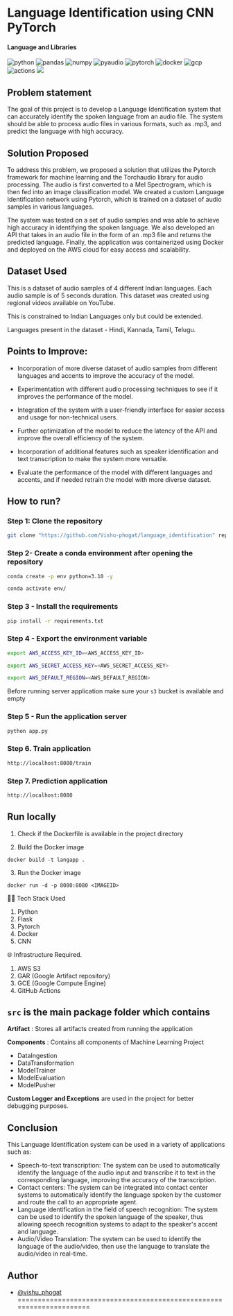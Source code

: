 # Language Identification using CNN PyTorch

#### Language and Libraries

<p>
<a><img src="https://img.shields.io/badge/Python-FFD43B?style=for-the-badge&logo=python&logoColor=darkgreen" alt="python"/></a>
<a><img src="https://img.shields.io/badge/Pandas-2C2D72?style=for-the-badge&logo=pandas&logoColor=white" alt="pandas"/></a>
<a><img src="https://img.shields.io/badge/Numpy-777BB4?style=for-the-badge&logo=numpy&logoColor=white" alt="numpy"/></a>
<a><img src="https://img.shields.io/badge/PyAudio-%23EE4C2C.svg?style=for-the-badge&logo=PyTorch&logoColor=white" alt="pyaudio"/></a>
<a><img src="https://img.shields.io/badge/PyTorch-%23EE4C2C.svg?style=for-the-badge&logo=PyTorch&logoColor=white" alt="pytorch"/></a>
<a><img src="https://img.shields.io/badge/docker-%230db7ed.svg?style=for-the-badge&logo=docker&logoColor=white)" alt="docker"/></a>
<a><img src="https://img.shields.io/badge/GoogleCloud-%234285F4.svg?style=for-the-badge&logo=google-cloud&logoColor=white" alt="gcp"/></a>
<a><img src="https://img.shields.io/badge/github%20actions-%232671E5.svg?style=for-the-badge&logo=githubactions&logoColor=white" alt="actions"/></a>
<a><img src="https://img.shields.io/badge/AWS_S3-%23FF9900.svg?style=for-the-badge&logo=amazon-aws&logoColor=white"/></a>
</p>


## Problem statement
The goal of this project is to develop a Language Identification system that can accurately identify the spoken language from an audio file. The system should be able to process audio files in various formats, such as .mp3, and predict the language with high accuracy.

## Solution Proposed
To address this problem, we proposed a solution that utilizes the Pytorch framework for machine learning and the Torchaudio library for audio processing. The audio is first converted to a Mel Spectrogram, which is then fed into an image classification model. We created a custom Language Identification network using Pytorch, which is trained on a dataset of audio samples in various languages.

The system was tested on a set of audio samples and was able to achieve high accuracy in identifying the spoken language. We also developed an API that takes in an audio file in the form of an .mp3 file and returns the predicted language. Finally, the application was containerized using Docker and deployed on the AWS cloud for easy access and scalability.

## Dataset Used

This is a dataset of audio samples of 4 different Indian languages. Each audio sample is of 5 seconds duration. This dataset was created using regional videos available on YouTube.

This is constrained to Indian Languages only but could be extended.

Languages present in the dataset -
Hindi, Kannada, Tamil, Telugu.

## Points to Improve:

- Incorporation of more diverse dataset of audio samples from different languages and accents to improve the accuracy of the model.

- Experimentation with different audio processing techniques to see if it improves the performance of the model.

- Integration of the system with a user-friendly interface for easier access and usage for non-technical users.

- Further optimization of the model to reduce the latency of the API and improve the overall efficiency of the system.

- Incorporation of additional features such as speaker identification and text transcription to make the system more versatile.

- Evaluate the performance of the model with different languages and accents, and if needed retrain the model with more diverse dataset.

## How to run?

### Step 1: Clone the repository
```bash
git clone "https://github.com/Vishu-phogat/language_identification" repository
```

### Step 2- Create a conda environment after opening the repository

```bash
conda create -p env python=3.10 -y
```

```bash
conda activate env/
```

### Step 3 - Install the requirements
```bash
pip install -r requirements.txt
```

### Step 4 - Export the  environment variable
```bash
export AWS_ACCESS_KEY_ID=<AWS_ACCESS_KEY_ID>

export AWS_SECRET_ACCESS_KEY=<AWS_SECRET_ACCESS_KEY>

export AWS_DEFAULT_REGION=<AWS_DEFAULT_REGION>

```
Before running server application make sure your `s3` bucket is available and empty

### Step 5 - Run the application server
```bash
python app.py
```

### Step 6. Train application
```bash
http://localhost:8080/train
```

### Step 7. Prediction application
```bash
http://localhost:8080
```

## Run locally

1. Check if the Dockerfile is available in the project directory

2. Build the Docker image

```
docker build -t langapp .

```

3. Run the Docker image

```
docker run -d -p 8080:8080 <IMAGEID>
```

👨‍💻 Tech Stack Used
1. Python
2. Flask
3. Pytorch
4. Docker
5. CNN

🌐 Infrastructure Required.
1. AWS S3
2. GAR (Google Artifact repository)
3. GCE (Google Compute Engine)
4. GitHub Actions

## `src` is the main package folder which contains 

**Artifact** : Stores all artifacts created from running the application

**Components** : Contains all components of Machine Learning Project
- DataIngestion
- DataTransformation
- ModelTrainer
- ModelEvaluation
- ModelPusher

**Custom Logger and Exceptions** are used in the project for better debugging purposes.


## Conclusion

This Language Identification system can be used in a variety of applications such as:

- Speech-to-text transcription: The system can be used to automatically identify the language of the audio input and transcribe it to text in the corresponding language, improving the accuracy of the transcription.
- Contact centers: The system can be integrated into contact center systems to automatically identify the language spoken by the customer and route the call to an appropriate agent.
- Language identification in the field of speech recognition: The system can be used to identify the spoken language of the speaker, thus allowing speech recognition systems to adapt to the speaker's accent and language.
- Audio/Video Translation: The system can be used to identify the language of the audio/video, then use the language to translate the audio/video in real-time.


## Author

- [@vishu_phogat](https://github.com/Vishu-phogat)
=====================================================================
